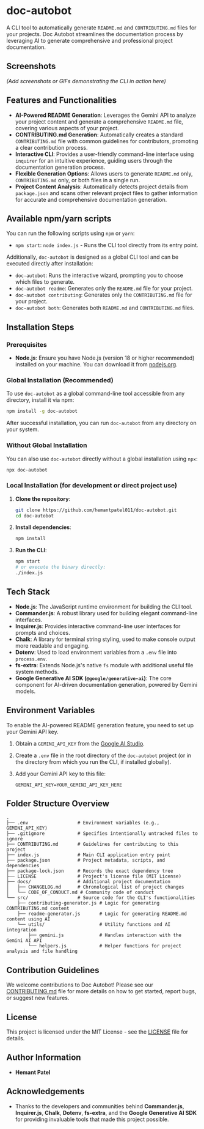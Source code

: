# doc-autobot

A CLI tool to automatically generate `README.md` and `CONTRIBUTING.md` files for your projects. Doc Autobot streamlines the documentation process by leveraging AI to generate comprehensive and professional project documentation.

## Screenshots

*(Add screenshots or GIFs demonstrating the CLI in action here)*

## Features and Functionalities

*   **AI-Powered README Generation**: Leverages the Gemini API to analyze your project content and generate a comprehensive `README.md` file, covering various aspects of your project.
*   **CONTRIBUTING.md Generation**: Automatically creates a standard `CONTRIBUTING.md` file with common guidelines for contributors, promoting a clear contribution process.
*   **Interactive CLI**: Provides a user-friendly command-line interface using `inquirer` for an intuitive experience, guiding users through the documentation generation process.
*   **Flexible Generation Options**: Allows users to generate `README.md` only, `CONTRIBUTING.md` only, or both files in a single run.
*   **Project Content Analysis**: Automatically detects project details from `package.json` and scans other relevant project files to gather information for accurate and comprehensive documentation generation.

## Available npm/yarn scripts

You can run the following scripts using `npm` or `yarn`:

*   `npm start`: `node index.js` - Runs the CLI tool directly from its entry point.

Additionally, `doc-autobot` is designed as a global CLI tool and can be executed directly after installation:

*   `doc-autobot`: Runs the interactive wizard, prompting you to choose which files to generate.
*   `doc-autobot readme`: Generates only the `README.md` file for your project.
*   `doc-autobot contributing`: Generates only the `CONTRIBUTING.md` file for your project.
*   `doc-autobot both`: Generates both `README.md` and `CONTRIBUTING.md` files.

## Installation Steps

### Prerequisites

*   **Node.js**: Ensure you have Node.js (version 18 or higher recommended) installed on your machine. You can download it from [nodejs.org](https://nodejs.org/).

### Global Installation (Recommended)

To use `doc-autobot` as a global command-line tool accessible from any directory, install it via npm:

```bash
npm install -g doc-autobot
```

After successful installation, you can run `doc-autobot` from any directory on your system.

### Without Global Installation

You can also use `doc-autobot` directly without a global installation using `npx`:

```bash
npx doc-autobot
```

### Local Installation (for development or direct project use)

1.  **Clone the repository**:
    ```bash
    git clone https://github.com/hemantpatel011/doc-autobot.git
    cd doc-autobot
    ```
2.  **Install dependencies**:
    ```bash
    npm install
    ```
3.  **Run the CLI**:
    ```bash
    npm start
    # or execute the binary directly:
    ./index.js
    ```

## Tech Stack

*   **Node.js**: The JavaScript runtime environment for building the CLI tool.
*   **Commander.js**: A robust library used for building elegant command-line interfaces.
*   **Inquirer.js**: Provides interactive command-line user interfaces for prompts and choices.
*   **Chalk**: A library for terminal string styling, used to make console output more readable and engaging.
*   **Dotenv**: Used to load environment variables from a `.env` file into `process.env`.
*   **fs-extra**: Extends Node.js's native `fs` module with additional useful file system methods.
*   **Google Generative AI SDK (`@google/generative-ai`)**: The core component for AI-driven documentation generation, powered by Gemini models.

## Environment Variables

To enable the AI-powered README generation feature, you need to set up your Gemini API key.

1.  Obtain a `GEMINI_API_KEY` from the [Google AI Studio](https://aistudio.google.com/app/apikey).
2.  Create a `.env` file in the root directory of the `doc-autobot` project (or in the directory from which you run the CLI, if installed globally).
3.  Add your Gemini API key to this file:

    ```env
    GEMINI_API_KEY=YOUR_GEMINI_API_KEY_HERE
    ```

## Folder Structure Overview

```
.
├── .env                  # Environment variables (e.g., GEMINI_API_KEY)
├── .gitignore            # Specifies intentionally untracked files to ignore
├── CONTRIBUTING.md       # Guidelines for contributing to this project
├── index.js              # Main CLI application entry point
├── package.json          # Project metadata, scripts, and dependencies
├── package-lock.json     # Records the exact dependency tree
├── LICENSE               # Project's license file (MIT License)
├── docs/                 # Additional project documentation
│   ├── CHANGELOG.md      # Chronological list of project changes
│   └── CODE_OF_CONDUCT.md # Community code of conduct
└── src/                  # Source code for the CLI's functionalities
    ├── contributing-generator.js # Logic for generating CONTRIBUTING.md content
    ├── readme-generator.js       # Logic for generating README.md content using AI
    └── utils/                    # Utility functions and AI integration
        ├── gemini.js             # Handles interaction with the Gemini AI API
        └── helpers.js            # Helper functions for project analysis and file handling
```

## Contribution Guidelines

We welcome contributions to Doc Autobot! Please see our [CONTRIBUTING.md](CONTRIBUTING.md) file for more details on how to get started, report bugs, or suggest new features.

## License

This project is licensed under the MIT License - see the [LICENSE](LICENSE) file for details.

## Author Information

*   **Hemant Patel**

## Acknowledgements

*   Thanks to the developers and communities behind **Commander.js**, **Inquirer.js**, **Chalk**, **Dotenv**, **fs-extra**, and the **Google Generative AI SDK** for providing invaluable tools that made this project possible.